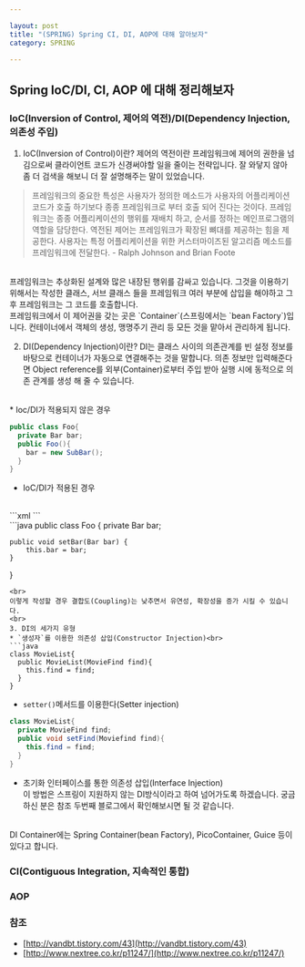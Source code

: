 ```yaml
---

layout: post
title: "(SPRING) Spring CI, DI, AOP에 대해 알아보자"
category: SPRING 

---
```


## Spring IoC/DI, CI, AOP 에 대해 정리해보자

### IoC(Inversion of Control, 제어의 역전)/DI(Dependency Injection, 의존성 주입)

1. IoC(Inversion of Control)이란?
제어의 역전이란 프레임워크에 제어의 권한을 넘김으로써 클라이언트 코드가 신경써야할 일을 줄이는 전략입니다.
잘 와닿지 않아 좀 더 검색을 해보니 더 잘 설명해주는 말이 있었습니다.

> 프레임워크의 중요한 특성은 사용자가 정의한 메소드가 사용자의 어플리케이션 코드가 호출 하기보다 종종 프레임워크로 부터 호출 되어 진다는 것이다.  프레임워크는 종종 어플리케이션의 행위를 재배치 하고, 순서를 정하는 메인프로그램의 역할을 담당한다. 역전된 제어는 프레임워크가 확장된 뼈대를 제공하는 힘을 제공한다. 사용자는 특정 어플리케이션을 위한 커스터마이즈된 알고리즘 메소드를 프레임워크에 전달한다.  - Ralph Johnson and Brian Foote 

<br>
프레임워크는 추상화된 설계와 많은 내장된 행위를 감싸고 있습니다. 그것을 이용하기 위해서는 작성한 클래스, 서브 클래스 들을 프레임워크 여러 부분에 삽입을 해야하고 그 후 프레임워크는 그 코드를 호출합니다.

<br>
프레임워크에서 이 제어권을 갖는 곳은 `Container`(스프링에서는 `bean Factory`)입니다. 컨테이너에서 객체의 생성, 맹명주기 관리 등 모든 것을 맡아서 관리하게 됩니다.

2. DI(Dependency Injection)이란?
DI는 클래스 사이의 의존관계를 빈 설정 정보를 바탕으로 컨테이너가 자동으로 연결해주는 것을 말합니다. 
의존 정보만 입력해준다면 Object reference를 외부(Container)로부터 주입 받아 실행 시에 동적으로 의존 관계를 생성 해 줄 수 있습니다.
<br>
* Ioc/DI가 적용되지 않은 경우<br>

```java
public class Foo{
  private Bar bar;
  public Foo(){
    bar = new SubBar();
  }
}
```

* IoC/DI가 적용된 경우
<br>
```xml
<beans>  
    <bean id="bar" class="kr.co.nextree.SubBar">
    <bean id="foo" class="kr.co.nextree.Foo">
        <property name="bar" ref="bar"/>
    </bean>
</beans>  
```
<br>
```java
public class Foo {  
    private Bar bar;

    public void setBar(Bar bar) {
        this.bar = bar;
    }
}
```
<br>
이렇게 작성할 경우 결합도(Coupling)는 낮추면서 유연성, 확장성을 증가 시킬 수 있습니다.
<br>
3. DI의 세가지 유형
* `생성자`를 이용한 의존성 삽입(Constructor Injection)<br>
```java
class MovieList{
  public MovieList(MovieFind find){
    this.find = find;
  }
}
```

* `setter()`메서드를 이용한다(Setter injection)<br>
```java
class MovieList{
  private MovieFind find;
  public void setFind(Moviefind find){
    this.find = find;
  }
}
```

* 초기화 인터페이스를 통한 의존성 삽입(Interface Injection)<br>
이 방법은 스프링이 지원하지 않는 DI방식이라고 하여 넘어가도록 하겠습니다. 궁금하신 분은 참조 두번째 블로그에서 확인해보시면 될 것 같습니다.
<br>
DI Container에는 Spring Container(bean Factory), PicoContainer, Guice 등이 있다고 합니다.

### CI(Contiguous Integration, 지속적인 통합)


### AOP




### 참조
* [http://vandbt.tistory.com/43](http://vandbt.tistory.com/43)
* [http://www.nextree.co.kr/p11247/](http://www.nextree.co.kr/p11247/)



<br/><br/>
